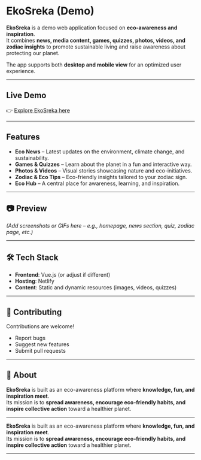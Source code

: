 # EkoSreka (Demo)

**EkoSreka** is a demo web application focused on **eco-awareness and inspiration**.  
It combines **news, media content, games, quizzes, photos, videos, and zodiac insights** to promote sustainable living and raise awareness about protecting our planet.  

The app supports both **desktop and mobile view** for an optimized user experience.  

---

## Live Demo

👉 [Explore EkoSreka here](https://fascinating-squirrel-7009c7.netlify.app/)  

---

## Features

- **Eco News** – Latest updates on the environment, climate change, and sustainability.  
- **Games & Quizzes** – Learn about the planet in a fun and interactive way.  
- **Photos & Videos** – Visual stories showcasing nature and eco-initiatives.  
- **Zodiac & Eco Tips** – Eco-friendly insights tailored to your zodiac sign.  
- **Eco Hub** – A central place for awareness, learning, and inspiration.  

---

## 📷 Preview

*(Add screenshots or GIFs here – e.g., homepage, news section, quiz, zodiac page, etc.)*  

---

## 🛠 Tech Stack

- **Frontend**: Vue.js (or adjust if different)  
- **Hosting**: Netlify  
- **Content**: Static and dynamic resources (images, videos, quizzes)  


---

## 🤝 Contributing

Contributions are welcome!  
- Report bugs  
- Suggest new features  
- Submit pull requests  

---

## 🌱 About

**EkoSreka** is built as an eco-awareness platform where **knowledge, fun, and inspiration meet**.  
Its mission is to **spread awareness, encourage eco-friendly habits, and inspire collective action** toward a healthier planet.  

---

**EkoSreka** is built as an eco-awareness platform where **knowledge, fun, and inspiration meet**.  
Its mission is to **spread awareness, encourage eco-friendly habits, and inspire collective action** toward a healthier planet.  

---

